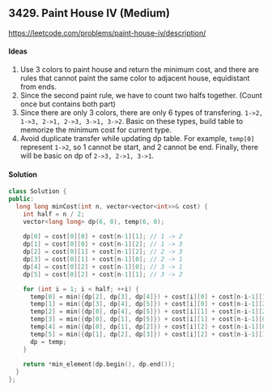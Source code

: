 ## 3429. Paint House IV (Medium)


https://leetcode.com/problems/paint-house-iv/description/


#### Ideas
1. Use 3 colors to paint house and return the minimum cost, and there are rules that cannot paint the same color to adjacent house, equidistant from ends.
2. Since the second paint rule, we have to count two halfs together. (Count once but contains both part)
3. Since there are only 3 colors, there are only 6 types of transfering. `1->2, 1->3, 2->1, 2->3, 3->1, 3->2`. Basic on these types, build table to memorize the minimum cost for current type.
4. Avoid duplicate transfer while updating dp table. For example, `temp[0]` represent `1->2`, so 1 cannot be start, and 2 cannot be end. Finally, there will be basic on dp of `2->3, 2->1, 3->1`.

#### Solution
```C++
class Solution {
public:
  long long minCost(int n, vector<vector<int>>& cost) {
    int half = n / 2;
    vector<long long> dp(6, 0), temp(6, 0);
        
    dp[0] = cost[0][0] + cost[n-1][1]; // 1 -> 2
    dp[1] = cost[0][0] + cost[n-1][2]; // 1 -> 3
    dp[2] = cost[0][1] + cost[n-1][2]; // 2 -> 3
    dp[3] = cost[0][1] + cost[n-1][0]; // 2 -> 1
    dp[4] = cost[0][2] + cost[n-1][0]; // 3 -> 1
    dp[5] = cost[0][2] + cost[n-1][1]; // 3 -> 2 

    for (int i = 1; i < half; ++i) {
      temp[0] = min({dp[2], dp[3], dp[4]}) + cost[i][0] + cost[n-i-1][1]; 
      temp[1] = min({dp[3], dp[4], dp[5]}) + cost[i][0] + cost[n-i-1][2]; 
      temp[2] = min({dp[0], dp[4], dp[5]}) + cost[i][1] + cost[n-i-1][2]; 
      temp[3] = min({dp[0], dp[1], dp[5]}) + cost[i][1] + cost[n-i-1][0]; 
      temp[4] = min({dp[0], dp[1], dp[2]}) + cost[i][2] + cost[n-i-1][0]; 
      temp[5] = min({dp[1], dp[2], dp[3]}) + cost[i][2] + cost[n-i-1][1]; 
      dp = temp; 
    }
        
    return *min_element(dp.begin(), dp.end());    
  }
};
```